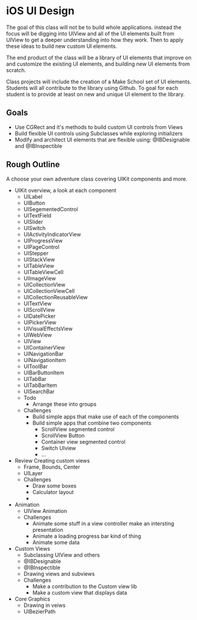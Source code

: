 # iOS UI Design

The goal of this class will not be to build whole applications. instead the
focus will be digging into UIView and all of the UI elements built from UIView
to get a deeper understanding into how they work. Then to apply these ideas
to build new custom UI elements.

The end product of the class will be a library of UI elements that improve on
and customize the existing UI elements, and building new UI elements from
scratch.

Class projects will include the creation of a Make School set of UI elements.
Students will all contribute to the library using Github. To goal for each
student is to provide at least on new and unique UI element to the library.

## Goals

- Use CGRect and it's methods to build custom UI controls from Views
- Build flexible UI controls using Subclasses while exploring initializers
- Modify and architect UI elements that are flexible using: @IBDesignable and
@IBInspectible

## Rough Outline

A choose your own adventure class covering UIKit components and more.

- UIKit overview, a look at each component
    - UILabel
    - UIButton
    - UISegementedControl
    - UITextField
    - UISlider
    - UISwitch
    - UIActivityIndicatorView
    - UIProgressView
    - UIPageControl
    - UIStepper
    - UIStackView
    - UITableView
    - UITableViewCell
    - UIImageView
    - UICollectionView
    - UICollectionViewCell
    - UICollectionReusableView
    - UITextView
    - UIScrollView
    - UIDatePicker
    - UIPickerView
    - UIVisualEffectsView
    - UIWebView
    - UIView
    - UIContainerView
    - UINavigationBar
    - UINavigationItem
    - UIToolBar
    - UIBarButtonItem
    - UITabBar
    - UITabBarItem
    - UISearchBar
    - Todo
        - Arrange these into groups
    - Challenges
        - Build simple apps that make use of each of the components
        - Build simple apps that combine two components
            - ScrollView segmented control
            - ScrollView Button
            - Container view segmented control
            - Switch UIview
            - ...
- Review Creating custom views
    - Frame, Bounds, Center
    - UILayer
    - Challenges
        - Draw some boxes
        - Calculator layout
        -
- Animation
    - UIView Animation
    - Challenges
        - Animate some stuff in a view controller make an intersting presentation
        - Animate a loading progress bar kind of thing
        - Animate some data
- Custom Views
    - Subclassing UIView and others
    - @IBDesignable
    - @IBInspectible
    - Drawing views and subviews
    - Challenges
        - Make a contribution to the Custom view lib
        - Make a custom view that displays data
- Core Graphics
    - Drawing in veiws
    - UIBezierPath
